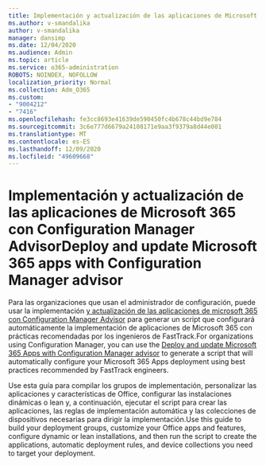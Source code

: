 ```yaml
---
title: Implementación y actualización de las aplicaciones de Microsoft 365 con Configuration Manager Advisor
ms.author: v-smandalika
author: v-smandalika
manager: dansimp
ms.date: 12/04/2020
ms.audience: Admin
ms.topic: article
ms.service: o365-administration
ROBOTS: NOINDEX, NOFOLLOW
localization_priority: Normal
ms.collection: Adm_O365
ms.custom:
- "9004212"
- "7416"
ms.openlocfilehash: fe3cc8693e41639de590450fc4b678c44bd9e784
ms.sourcegitcommit: 3c6e777d6679a24108171e9aa3f9379a8d44e001
ms.translationtype: MT
ms.contentlocale: es-ES
ms.lasthandoff: 12/09/2020
ms.locfileid: "49609668"
---
```

# <a name="deploy-and-update-microsoft-365-apps-with-configuration-manager-advisor"></a><span data-ttu-id="b8744-102">Implementación y actualización de las aplicaciones de Microsoft 365 con Configuration Manager Advisor</span><span class="sxs-lookup"><span data-stu-id="b8744-102">Deploy and update Microsoft 365 apps with Configuration Manager advisor</span></span>

<span data-ttu-id="b8744-103">Para las organizaciones que usan el administrador de configuración, puede usar la implementación [y actualización de las aplicaciones de microsoft 365 con Configuration Manager Advisor](https://admin.microsoft.com/adminportal/home#/oppinstall) para generar un script que configurará automáticamente la implementación de aplicaciones de Microsoft 365 con prácticas recomendadas por los ingenieros de FastTrack.</span><span class="sxs-lookup"><span data-stu-id="b8744-103">For organizations using Configuration Manager, you can use the [Deploy and update Microsoft 365 Apps with Configuration Manager advisor](https://admin.microsoft.com/adminportal/home#/oppinstall) to generate a script that will automatically configure your Microsoft 365 Apps deployment using best practices recommended by FastTrack engineers.</span></span>

<span data-ttu-id="b8744-104">Use esta guía para compilar los grupos de implementación, personalizar las aplicaciones y características de Office, configurar las instalaciones dinámicas o lean y, a continuación, ejecutar el script para crear las aplicaciones, las reglas de implementación automática y las colecciones de dispositivos necesarias para dirigir la implementación.</span><span class="sxs-lookup"><span data-stu-id="b8744-104">Use this guide to build your deployment groups, customize your Office apps and features, configure dynamic or lean installations, and then run the script to create the applications, automatic deployment rules, and device collections you need to target your deployment.</span></span>
